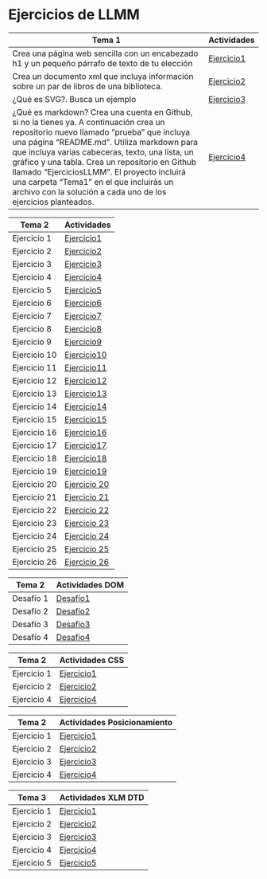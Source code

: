 # Ejercicios de LLMM

Tema 1 | Actividades
---------------------------------- | -----------------------------------
Crea una página web sencilla con un encabezado h1 y un pequeño párrafo de texto de tu elección | [Ejercicio1](tema1/ej1.html)
Crea un documento xml que incluya información sobre un par de libros de una biblioteca. | [Ejercicio2](tema1/ej2.xml)
¿Qué es SVG?. Busca un ejemplo | [Ejercicio3](tema1/ej3.html)
¿Qué es markdown? Crea una cuenta en Github, si no la tienes ya. A continuación crea un repositorio nuevo llamado “prueba” que incluya una página “README.md”. Utiliza markdown para que incluya varias cabeceras, texto, una lista, un gráfico y una tabla.  Crea un repositorio en Github llamado “EjerciciosLLMM”. El proyecto incluirá una carpeta “Tema1” en el que incluirás un archivo con la solución a cada uno de los ejercicios planteados. | [Ejercicio4](tema1/ej4/README.md)


Tema 2 | Actividades
---------------------------------- | -----------------------------------
Ejercicio 1 | [Ejercicio1](tema2/ej1.html)
Ejercicio 2 | [Ejercicio2](tema2/ej2.html)
Ejercicio 3 | [Ejercicio3](tema2/ej3.html)
Ejercicio 4 | [Ejercicio4](tema2/ej4.html)
Ejercicio 5 | [Ejercicio5](tema2/ej5)
Ejercicio 6 | [Ejercicio6](tema2/ejercicio6)
Ejercicio 7 | [Ejercicio7](tema2/ejercicio7)
Ejercicio 8 | [Ejercicio8](tema2/ej8.html)
Ejercicio 9 | [Ejercicio9](tema2/ejercicio9)
Ejercicio 10 | [Ejercicio10](tema2/ejercicio10)
Ejercicio 11 | [Ejercicio11](tema2/ejercicio11)
Ejercicio 12 | [Ejercicio12](tema2/ejercicio12)
Ejercicio 13 | [Ejercicio13](tema2/ejercicio13)
Ejercicio 14 | [Ejercicio14](tema2/ejercicio14)
Ejercicio 15 | [Ejercicio15](tema2/ejercicio15)
Ejercicio 16 | [Ejercicio16](tema2/ejercicio16)
Ejercicio 17 | [Ejercicio17](tema2/ejercicio17)
Ejercicio 18 | [Ejercicio18](tema2/ejercicio18)
Ejercicio 19 | [Ejercicio19](tema2/ejercicio19)
Ejercicio 20 | [Ejercicio 20](tema2/ejercicio20)
Ejercicio 21 | [Ejercicio 21](tema2/ejercicio21)
Ejercicio 22 | [Ejercicio 22](tema2/ejercicio22)
Ejercicio 23 | [Ejercicio 23](tema2/ejercicio23/ejercicio23.html)
Ejercicio 24 | [Ejercicio 24](tema2/ejercicio24/ejercicio24.html)
Ejercicio 25 | [Ejercicio 25](tema2/ejercicio25/ejercicio25.html)
Ejercicio 26 | [Ejercicio 26](tema2/ejercicio26)

Tema 2 | Actividades DOM
---------------------------------- | -----------------------------------
Desafío 1 | [Desafío1](tema2/DOM/desafioDOM1.html)
Desafío 2 | [Desafío2](tema2/DOM/desafioDOM2.html)
Desafío 3 | [Desafío3](tema2/DOM/desafioDOM3.html)
Desafío 4 | [Desafío4](tema2/DOM/desafioDOM4.html)

Tema 2 | Actividades CSS
---------------------------------- | -----------------------------------
Ejercicio 1 | [Ejercicio1](tema2/ejerciciosCSS/ejercicio1)
Ejercicio 2 | [Ejercicio2](tema2/ejerciciosCSS/ejercicio2)
Ejercicio 4 | [Ejercicio4](tema2/ejerciciosCSS/ejercicio4)

Tema 2 | Actividades Posicionamiento
---------------------------------- | -----------------------------------
Ejercicio 1 | [Ejercicio1](tema2/ejerciciosCSS/ejercicios_posicionamientos/ejercicio1)
Ejercicio 2 | [Ejercicio2](tema2/ejerciciosCSS/ejercicios_posicionamientos/ejercicio2)
Ejercicio 3 | [Ejercicio3](tema2/ejerciciosCSS/ejercicios_posicionamientos/ejercicio3)
Ejercicio 4 | [Ejercicio4](tema2/ejerciciosCSS/ejercicios_posicionamientos/ejercicio4)

Tema 3 | Actividades XLM DTD
---------------------------------- | -----------------------------------
Ejercicio 1 | [Ejercicio1](tema3/XML/DTD/ex1.xml)
Ejercicio 2 | [Ejercicio2](tema3/XML/DTD/ex2.xml)
Ejercicio 3 | [Ejercicio3](tema3/XML/DTD/ex3.xml)
Ejercicio 4 | [Ejercicio4](tema3/XML/DTD/ex4.xml)
Ejercicio 5 | [Ejercicio5](tema3/XML/DTD/ex5.xml)
